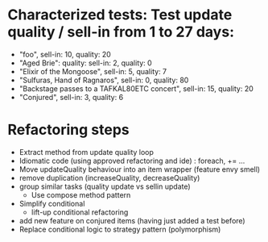 # Characterized tests: Test update quality / sell-in from 1 to 27 days:
- "foo", sell-in: 10, quality: 20
- "Aged Brie": quality: sell-in: 2, quality: 0
- "Elixir of the Mongoose", sell-in: 5, quality: 7
- "Sulfuras, Hand of Ragnaros", sell-in: 0, quality: 80
- "Backstage passes to a TAFKAL80ETC concert", sell-in: 15, quality: 20
- "Conjured", sell-in: 3, quality: 6

# Refactoring steps
- Extract method from update quality loop
- Idiomatic code (using approved refactoring and ide) : foreach, += ...
- Move updateQuality behaviour into an item wrapper (feature envy smell)
- remove duplication (increaseQuality, decreaseQuality)
- group similar tasks (quality update vs sellin update)
    - Use compose method pattern    
- Simplify conditional 
    - lift-up conditional refactoring
- add new feature on conjured items (having just added a test before)
- Replace conditional logic to strategy pattern (polymorphism)